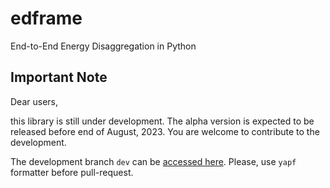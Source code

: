# edframe
End-to-End Energy Disaggregation in Python

## Important Note
Dear users,

this library is still under development. The alpha version is expected to be released before end of August, 2023. You are welcome to contribute to the development.

The development branch `dev` can be [accessed here](https://github.com/arx7ti/edframe/tree/dev). Please, use `yapf` formatter before pull-request.